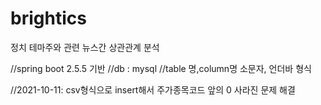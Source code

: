 # brightics
정치 테마주와 관련 뉴스간 상관관계 분석

//spring boot 2.5.5 기반
//db : mysql
//table 명,column명 소문자, 언더바 형식

//2021-10-11: csv형식으로 insert해서 주가종목코드 앞의 0 사라진 문제 해결

